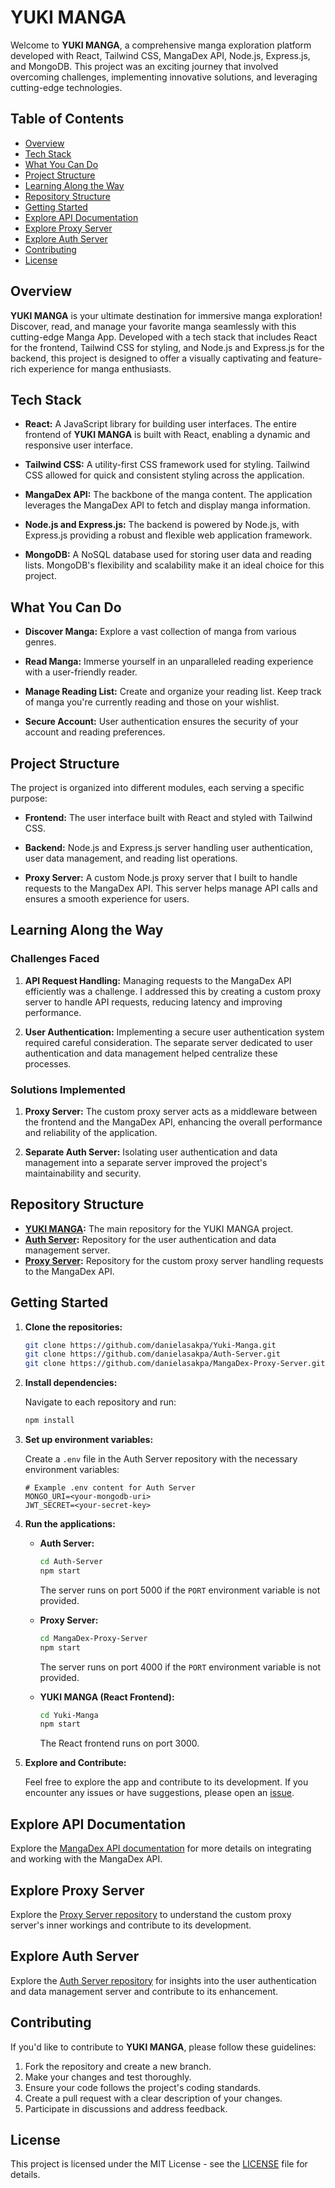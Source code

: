# YUKI MANGA

Welcome to **YUKI MANGA**, a comprehensive manga exploration platform developed with React, Tailwind CSS, MangaDex API, Node.js, Express.js, and MongoDB. This project was an exciting journey that involved overcoming challenges, implementing innovative solutions, and leveraging cutting-edge technologies.

## Table of Contents

- [Overview](#overview)
- [Tech Stack](#tech-stack)
- [What You Can Do](#what-you-can-do)
- [Project Structure](#project-structure)
- [Learning Along the Way](#learning-along-the-way)
- [Repository Structure](#repository-structure)
- [Getting Started](#getting-started)
- [Explore API Documentation](#explore-api-documentation)
- [Explore Proxy Server](#explore-proxy-server)
- [Explore Auth Server](#explore-auth-server)
- [Contributing](#contributing)
- [License](#license)

## Overview

**YUKI MANGA** is your ultimate destination for immersive manga exploration! Discover, read, and manage your favorite manga seamlessly with this cutting-edge Manga App. Developed with a tech stack that includes React for the frontend, Tailwind CSS for styling, and Node.js and Express.js for the backend, this project is designed to offer a visually captivating and feature-rich experience for manga enthusiasts.

## Tech Stack

- **React:** A JavaScript library for building user interfaces. The entire frontend of **YUKI MANGA** is built with React, enabling a dynamic and responsive user interface.

- **Tailwind CSS:** A utility-first CSS framework used for styling. Tailwind CSS allowed for quick and consistent styling across the application.

- **MangaDex API:** The backbone of the manga content. The application leverages the MangaDex API to fetch and display manga information.

- **Node.js and Express.js:** The backend is powered by Node.js, with Express.js providing a robust and flexible web application framework.

- **MongoDB:** A NoSQL database used for storing user data and reading lists. MongoDB's flexibility and scalability make it an ideal choice for this project.

## What You Can Do

- **Discover Manga:** Explore a vast collection of manga from various genres.

- **Read Manga:** Immerse yourself in an unparalleled reading experience with a user-friendly reader.

- **Manage Reading List:** Create and organize your reading list. Keep track of manga you're currently reading and those on your wishlist.

- **Secure Account:** User authentication ensures the security of your account and reading preferences.

## Project Structure

The project is organized into different modules, each serving a specific purpose:

- **Frontend:** The user interface built with React and styled with Tailwind CSS.

- **Backend:** Node.js and Express.js server handling user authentication, user data management, and reading list operations.

- **Proxy Server:** A custom Node.js proxy server that I built to handle requests to the MangaDex API. This server helps manage API calls and ensures a smooth experience for users.

## Learning Along the Way

### Challenges Faced

1. **API Request Handling:** Managing requests to the MangaDex API efficiently was a challenge. I addressed this by creating a custom proxy server to handle API requests, reducing latency and improving performance.

2. **User Authentication:** Implementing a secure user authentication system required careful consideration. The separate server dedicated to user authentication and data management helped centralize these processes.

### Solutions Implemented

1. **Proxy Server:** The custom proxy server acts as a middleware between the frontend and the MangaDex API, enhancing the overall performance and reliability of the application.

2. **Separate Auth Server:** Isolating user authentication and data management into a separate server improved the project's maintainability and security.

## Repository Structure

- **[YUKI MANGA](https://github.com/danielasakpa/Yuki-Manga):** The main repository for the YUKI MANGA project.
- **[Auth Server](https://github.com/danielasakpa/Auth-Server):** Repository for the user authentication and data management server.
- **[Proxy Server](https://github.com/danielasakpa/MangaDex-Proxy-Server):** Repository for the custom proxy server handling requests to the MangaDex API.

## Getting Started

1. **Clone the repositories:**

    ```bash
    git clone https://github.com/danielasakpa/Yuki-Manga.git
    git clone https://github.com/danielasakpa/Auth-Server.git
    git clone https://github.com/danielasakpa/MangaDex-Proxy-Server.git
    ```

2. **Install dependencies:**

    Navigate to each repository and run:

    ```bash
    npm install
    ```

3. **Set up environment variables:**

    Create a `.env` file in the Auth Server repository with the necessary environment variables:

    ```env
    # Example .env content for Auth Server
    MONGO_URI=<your-mongodb-uri>
    JWT_SECRET=<your-secret-key>
    ```

4. **Run the applications:**

    - **Auth Server:**

        ```bash
        cd Auth-Server
        npm start
        ```

        The server runs on port 5000 if the `PORT` environment variable is not provided.

    - **Proxy Server:**

        ```bash
        cd MangaDex-Proxy-Server
        npm start
        ```

        The server runs on port 4000 if the `PORT` environment variable is not provided.

    - **YUKI MANGA (React Frontend):**

        ```bash
        cd Yuki-Manga
        npm start
        ```

        The React frontend runs on port 3000.

5. **Explore and Contribute:**

    Feel free to explore the app and contribute to its development. If you encounter any issues or have suggestions, please open an [issue](https://github.com/danielasakpa/Yuki-Manga/issues).

## Explore API Documentation

Explore the [MangaDex API documentation](https://api.mangadex.org/docs/) for more details on integrating and working with the MangaDex API.

## Explore Proxy Server

Explore the [Proxy Server repository](https://github.com/danielasakpa/MangaDex-Proxy-Server) to understand the custom proxy server's inner workings and contribute to its development.

## Explore Auth Server

Explore the [Auth Server repository](https://github.com/danielasakpa/Auth-Server) for insights into the user authentication and data management server and contribute to its enhancement.

## Contributing

If you'd like to contribute to **YUKI MANGA**, please follow these guidelines:

1. Fork the repository and create a new branch.
2. Make your changes and test thoroughly.
3. Ensure your code follows the project's coding standards.
4. Create a pull request with a clear description of your changes.
5. Participate in discussions and address feedback.

## License

This project is licensed under the MIT License - see the [LICENSE](LICENSE) file for details.
